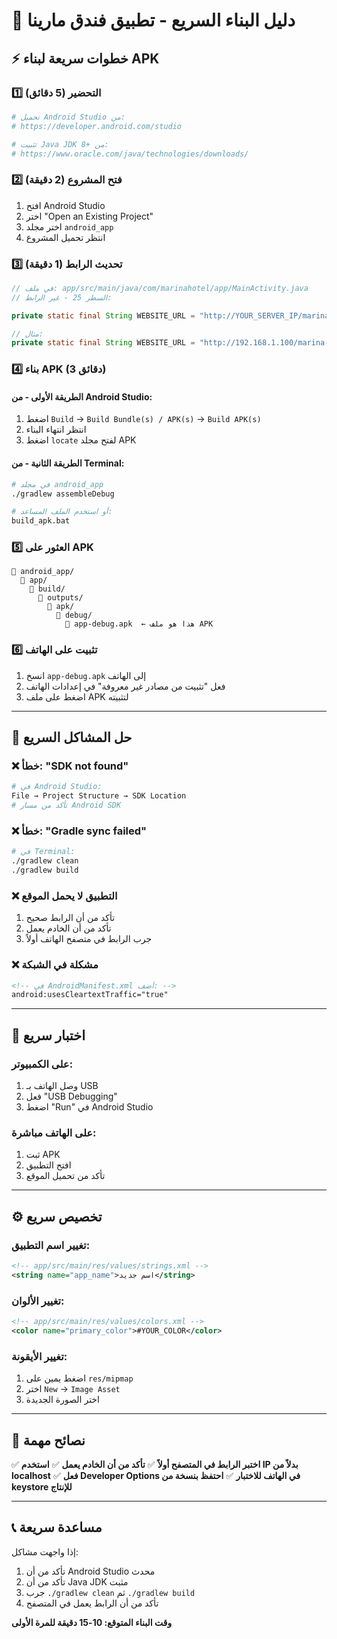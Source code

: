 # 🚀 دليل البناء السريع - تطبيق فندق مارينا

## ⚡ خطوات سريعة لبناء APK

### 1️⃣ **التحضير (5 دقائق)**
```bash
# تحميل Android Studio من:
# https://developer.android.com/studio

# تثبيت Java JDK 8+ من:
# https://www.oracle.com/java/technologies/downloads/
```

### 2️⃣ **فتح المشروع (2 دقيقة)**
1. افتح Android Studio
2. اختر "Open an Existing Project"
3. اختر مجلد `android_app`
4. انتظر تحميل المشروع

### 3️⃣ **تحديث الرابط (1 دقيقة)**
```java
// في ملف: app/src/main/java/com/marinahotel/app/MainActivity.java
// السطر 25 - غير الرابط:

private static final String WEBSITE_URL = "http://YOUR_SERVER_IP/marina-hotel/admin/";

// مثال:
private static final String WEBSITE_URL = "http://192.168.1.100/marina-hotel/admin/";
```

### 4️⃣ **بناء APK (3 دقائق)**

#### الطريقة الأولى - من Android Studio:
1. اضغط `Build` → `Build Bundle(s) / APK(s)` → `Build APK(s)`
2. انتظر انتهاء البناء
3. اضغط `locate` لفتح مجلد APK

#### الطريقة الثانية - من Terminal:
```bash
# في مجلد android_app
./gradlew assembleDebug

# أو استخدم الملف المساعد:
build_apk.bat
```

### 5️⃣ **العثور على APK**
```
📁 android_app/
  📁 app/
    📁 build/
      📁 outputs/
        📁 apk/
          📁 debug/
            📄 app-debug.apk  ← هذا هو ملف APK
```

### 6️⃣ **تثبيت على الهاتف**
1. انسخ `app-debug.apk` إلى الهاتف
2. فعل "تثبيت من مصادر غير معروفة" في إعدادات الهاتف
3. اضغط على ملف APK لتثبيته

---

## 🔧 حل المشاكل السريع

### ❌ خطأ: "SDK not found"
```bash
# في Android Studio:
File → Project Structure → SDK Location
# تأكد من مسار Android SDK
```

### ❌ خطأ: "Gradle sync failed"
```bash
# في Terminal:
./gradlew clean
./gradlew build
```

### ❌ التطبيق لا يحمل الموقع
1. تأكد من أن الرابط صحيح
2. تأكد من أن الخادم يعمل
3. جرب الرابط في متصفح الهاتف أولاً

### ❌ مشكلة في الشبكة
```xml
<!-- في AndroidManifest.xml أضف: -->
android:usesCleartextTraffic="true"
```

---

## 📱 اختبار سريع

### على الكمبيوتر:
1. وصل الهاتف بـ USB
2. فعل "USB Debugging"
3. اضغط "Run" في Android Studio

### على الهاتف مباشرة:
1. ثبت APK
2. افتح التطبيق
3. تأكد من تحميل الموقع

---

## ⚙️ تخصيص سريع

### تغيير اسم التطبيق:
```xml
<!-- app/src/main/res/values/strings.xml -->
<string name="app_name">اسم جديد</string>
```

### تغيير الألوان:
```xml
<!-- app/src/main/res/values/colors.xml -->
<color name="primary_color">#YOUR_COLOR</color>
```

### تغيير الأيقونة:
1. اضغط يمين على `res/mipmap`
2. اختر `New` → `Image Asset`
3. اختر الصورة الجديدة

---

## 🎯 نصائح مهمة

✅ **اختبر الرابط في المتصفح أولاً**
✅ **تأكد من أن الخادم يعمل**
✅ **استخدم IP بدلاً من localhost**
✅ **فعل Developer Options في الهاتف للاختبار**
✅ **احتفظ بنسخة من keystore للإنتاج**

---

## 📞 مساعدة سريعة

إذا واجهت مشاكل:
1. تأكد من أن Android Studio محدث
2. تأكد من أن Java JDK مثبت
3. جرب `./gradlew clean` ثم `./gradlew build`
4. تأكد من أن الرابط يعمل في المتصفح

**وقت البناء المتوقع: 10-15 دقيقة للمرة الأولى**

